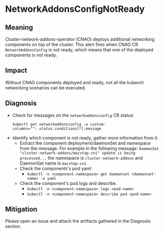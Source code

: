 # NetworkAddonsConfigNotReady

## Meaning

Cluster-network-addons-operator (CNAO) deploys additional networking components on top of the cluster.
This alert fires when CNAO CR `NetworkAddonsConfig` is not ready, which means that one of the deployed components is not ready.

## Impact

Without CNAO components deployed and ready, not all the kubevirt networking scenarios can be executed.

## Diagnosis

- Check for messages on the `networkaddonsconfig` CR status:
	```
	kubectl get networkaddonsconfig -o custom-columns="":.status.conditions[*].message
	```
- Identify which component is not ready, gather more information from it.
    - Extract the component deployment/daemonSet and namespace from the message. 
      For example in the following message: `DaemonSet "cluster-network-addons/macvtap-cni" update is being processed...`
      the namespace is `cluster-network-addons` and DaemonSet name is `macvtap-cni`
    - Check the components's pod yaml
        - `kubectl -n <component-namespace> get daemonset <daemonset-name> -o yaml`
    - Check the component's pod logs and describe.
        - `kubectl -n <component-namespace> logs <pod-name>`
        - `kubectl -n <component-namespace> describe pod <pod-name>`

## Mitigation

Please open an issue and attach the artifacts gathered in the Diagnosis section.
